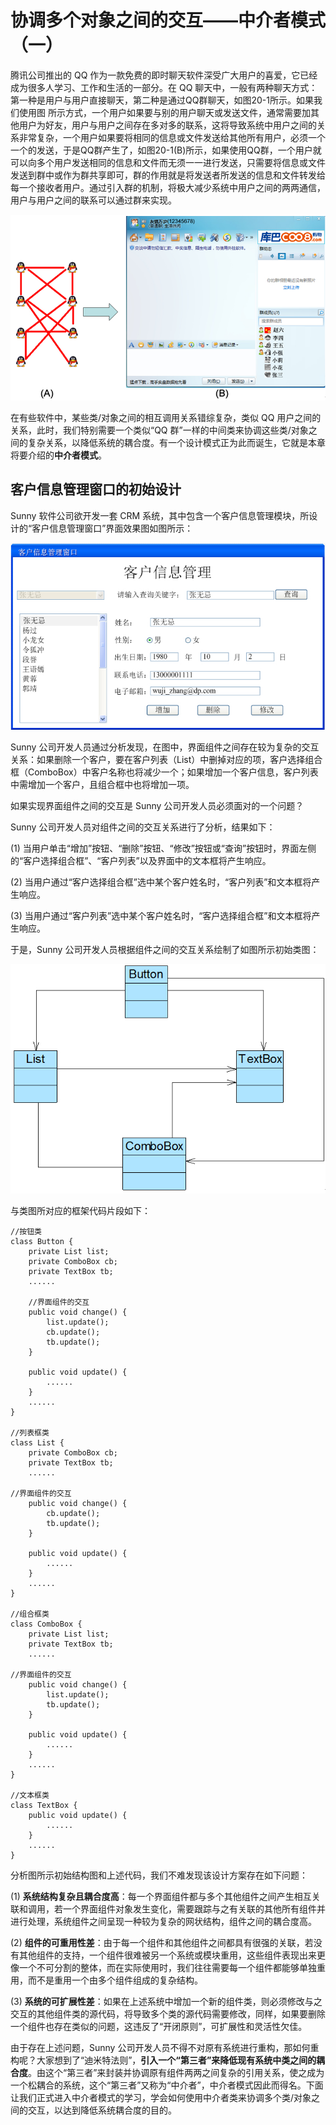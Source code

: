 # 协调多个对象之间的交互——中介者模式（一）

腾讯公司推出的 QQ 作为一款免费的即时聊天软件深受广大用户的喜爱，它已经成为很多人学习、工作和生活的一部分。在 QQ 聊天中，一般有两种聊天方式：第一种是用户与用户直接聊天，第二种是通过QQ群聊天，如图20-1所示。如果我们使用图 所示方式，一个用户如果要与别的用户聊天或发送文件，通常需要加其他用户为好友，用户与用户之间存在多对多的联系，这将导致系统中用户之间的关系非常复杂，一个用户如果要将相同的信息或文件发送给其他所有用户，必须一个一个的发送，于是QQ群产生了，如图20-1(B)所示，如果使用QQ群，一个用户就可以向多个用户发送相同的信息和文件而无须一一进行发送，只需要将信息或文件发送到群中或作为群共享即可，群的作用就是将发送者所发送的信息和文件转发给每一个接收者用户。通过引入群的机制，将极大减少系统中用户之间的两两通信，用户与用户之间的联系可以通过群来实现。

![QQ聊天示意图](images/1357651347_7261.jpg)  

在有些软件中，某些类/对象之间的相互调用关系错综复杂，类似 QQ 用户之间的关系，此时，我们特别需要一个类似“QQ 群”一样的中间类来协调这些类/对象之间的复杂关系，以降低系统的耦合度。有一个设计模式正为此而诞生，它就是本章将要介绍的**中介者模式**。

## 客户信息管理窗口的初始设计

Sunny 软件公司欲开发一套 CRM 系统，其中包含一个客户信息管理模块，所设计的“客户信息管理窗口”界面效果图如图所示：

![“客户信息管理窗口”界面图](images/1357651353_4861.jpg)  

Sunny 公司开发人员通过分析发现，在图中，界面组件之间存在较为复杂的交互关系：如果删除一个客户，要在客户列表（List）中删掉对应的项，客户选择组合框（ComboBox）中客户名称也将减少一个；如果增加一个客户信息，客户列表中需增加一个客户，且组合框中也将增加一项。  

如果实现界面组件之间的交互是 Sunny 公司开发人员必须面对的一个问题？  

Sunny 公司开发人员对组件之间的交互关系进行了分析，结果如下：  

(1) 当用户单击“增加”按钮、“删除”按钮、“修改”按钮或“查询”按钮时，界面左侧的“客户选择组合框”、“客户列表”以及界面中的文本框将产生响应。  

(2) 当用户通过“客户选择组合框”选中某个客户姓名时，“客户列表”和文本框将产生响应。  

(3) 当用户通过“客户列表”选中某个客户姓名时，“客户选择组合框”和文本框将产生响应。  

于是，Sunny 公司开发人员根据组件之间的交互关系绘制了如图所示初始类图：  

![“客户信息管理窗口”原始类图](images/1357651371_8838.jpg) 

与类图所对应的框架代码片段如下：  

```
//按钮类
class Button {
	private List list;
	private ComboBox cb;
	private TextBox tb;
	......

    //界面组件的交互
	public void change() {
		list.update();
		cb.update();
		tb.update();
	}

	public void update() {
		......
	}
	......
}

//列表框类
class List {
	private ComboBox cb;
	private TextBox tb;
	......

//界面组件的交互
	public void change() {
		cb.update();
		tb.update();
	}

	public void update() {
		......
	}
	......	
}

//组合框类
class ComboBox {
	private List list;
	private TextBox tb;
	......

//界面组件的交互
	public void change() {
		list.update();
		tb.update();
	}

	public void update() {
		......
	}
	......	
}

//文本框类
class TextBox {
	public void update() {
		......
	}
	......	
}
```

分析图所示初始结构图和上述代码，我们不难发现该设计方案存在如下问题：  

(1) **系统结构复杂且耦合度高**：每一个界面组件都与多个其他组件之间产生相互关联和调用，若一个界面组件对象发生变化，需要跟踪与之有关联的其他所有组件并进行处理，系统组件之间呈现一种较为复杂的网状结构，组件之间的耦合度高。  

(2) **组件的可重用性差**：由于每一个组件和其他组件之间都具有很强的关联，若没有其他组件的支持，一个组件很难被另一个系统或模块重用，这些组件表现出来更像一个不可分割的整体，而在实际使用时，我们往往需要每一个组件都能够单独重用，而不是重用一个由多个组件组成的复杂结构。  

(3) **系统的可扩展性差**：如果在上述系统中增加一个新的组件类，则必须修改与之交互的其他组件类的源代码，将导致多个类的源代码需要修改，同样，如果要删除一个组件也存在类似的问题，这违反了“开闭原则”，可扩展性和灵活性欠佳。  

由于存在上述问题，Sunny 公司开发人员不得不对原有系统进行重构，那如何重构呢？大家想到了“迪米特法则”，**引入一个“第三者”来降低现有系统中类之间的耦合度**。由这个“第三者”来封装并协调原有组件两两之间复杂的引用关系，使之成为一个松耦合的系统，这个“第三者”又称为“中介者”，中介者模式因此而得名。下面让我们正式进入中介者模式的学习，学会如何使用中介者类来协调多个类/对象之间的交互，以达到降低系统耦合度的目的。